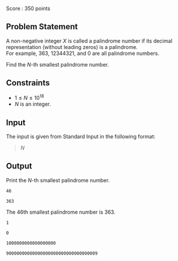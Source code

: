Score : $350$ points

## Problem Statement

A non-negative integer $X$ is called a palindrome number if its decimal representation (without leading zeros) is a palindrome.<br>
For example, $363$, $12344321$, and $0$ are all palindrome numbers.  

Find the $N$-th smallest palindrome number.

## Constraints

- $1 \leq N \leq 10^{18}$
- $N$ is an integer.

## Input

The input is given from Standard Input in the following format:

> $N$

## Output

Print the $N$-th smallest palindrome number.

```input1
46
```

```output1
363
```

The 46th smallest palindrome number is $363$.

```input2
1
```

```output2
0
```

```input3
1000000000000000000
```

```output3
90000000000000000000000000000000009
```